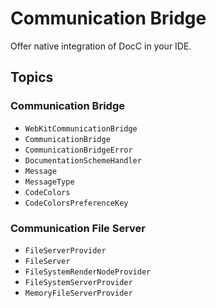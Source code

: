 # Communication Bridge

Offer native integration of DocC in your IDE.

## Topics

### Communication Bridge

- ``WebKitCommunicationBridge``
- ``CommunicationBridge``
- ``CommunicationBridgeError``
- ``DocumentationSchemeHandler``
- ``Message``
- ``MessageType``
- ``CodeColors``
- ``CodeColorsPreferenceKey``

### Communication File Server

- ``FileServerProvider``
- ``FileServer``
- ``FileSystemRenderNodeProvider``
- ``FileSystemServerProvider``
- ``MemoryFileServerProvider``

<!-- Copyright (c) 2021-2024 Apple Inc and the Swift Project authors. All Rights Reserved. -->
